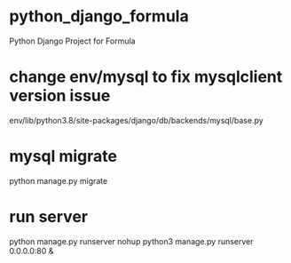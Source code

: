 # python_django_formula
Python Django Project for Formula

# change env/mysql to fix mysqlclient version issue
env/lib/python3.8/site-packages/django/db/backends/mysql/base.py

# mysql migrate
python manage.py migrate

# run server
python manage.py runserver
nohup python3 manage.py runserver 0.0.0.0:80 &